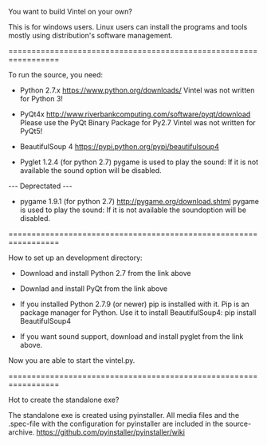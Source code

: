
You want to build Vintel on your own?

This is for windows users. Linux users can install the programs
and tools mostly using distribution's software management.


=================================================================

To run the source, you need:

* Python 2.7.x
  https://www.python.org/downloads/
  Vintel was not written for Python 3!

* PyQt4x
  http://www.riverbankcomputing.com/software/pyqt/download
  Please use the PyQt Binary Package for Py2.7
  Vintel was not written for PyQt5!

* BeautifulSoup 4
  https://pypi.python.org/pypi/beautifulsoup4

* Pyglet 1.2.4 (for python 2.7)
  pygame is used to play the sound: If it is not available the
  sound option will be disabled.

--- Deprectated ---

* pygame 1.9.1 (for python 2.7)
  http://pygame.org/download.shtml
  pygame is used to play the sound: If it is not available the
  soundoption will be disabled.

=================================================================

How to set up an development directory:


- Download and install Python 2.7 from the link above

- Downlad and install PyQt from the link above

- If you installed Python 2.7.9 (or newer) pip is installed
  with it. Pip is an package manager for Python.
  Use it to install BeautifulSoup4:
  pip install BeautifulSoup4

* If you want sound support, download and install pyglet from
  the link above.

Now you are able to start the vintel.py.

=================================================================

Hot to create the standalone exe?

The standalone exe is created using pyinstaller.
All media files and the .spec-file with the configuration for
pyinstaller are included in the source-archive.
https://github.com/pyinstaller/pyinstaller/wiki
